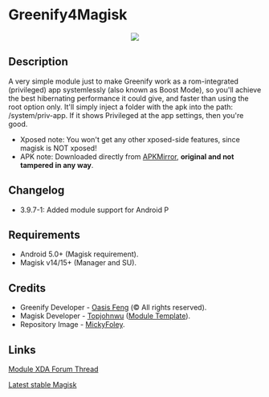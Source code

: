# **Greenify4Magisk**
<p align="center">
  <img src="http://i.imgur.com/RTIZiTb.png">
</p>

## Description
A very simple module just to make Greenify work as a rom-integrated (privileged) app systemlessly (also known as Boost Mode), so you'll achieve the best hibernating performance it could give, and faster than using the root option only. It'll simply inject a folder with the apk into the path: /system/priv-app. If it shows Privileged at the app settings, then you're good.

- Xposed note: You won't get any other xposed-side features, since magisk is NOT xposed!
- APK note: Downloaded directly from [APKMirror](http://www.apkmirror.com/apk/oasis-feng/greenify/ "Greenify's APKMirror page"), **original and not tampered in any way**.
## Changelog
- 3.9.7-1: Added module support for Android P
## Requirements
- Android 5.0+ (Magisk requirement).
- Magisk v14/15+ (Manager and SU).
## Credits
- Greenify Developer - [Oasis Feng](https://play.google.com/store/apps/details?id=com.oasisfeng.greenify "Greenify's Play Store page") (© All rights reserved).
- Magisk Developer - [Topjohnwu](https://forum.xda-developers.com/apps/magisk/official-magisk-v7-universal-systemless-t3473445 "Magisk official XDA thread") ([Module Template](https://github.com/topjohnwu/magisk-module-template "Template's repository")).
- Repository Image - [MickyFoley](https://forum.xda-developers.com/member.php?u=4549254 "Author's XDA profile").
## Links
[Module XDA Forum Thread](https://forum.xda-developers.com/apps/magisk/module-greenify4magisk-t3606277 "Module official XDA thread")

[Latest stable Magisk](http://www.tiny.cc/latestmagisk)
